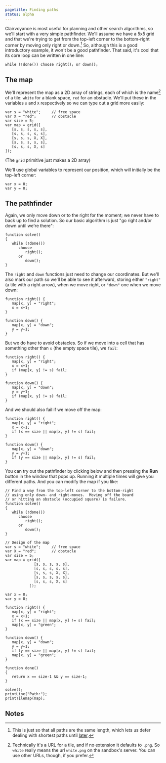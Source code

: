 ```yaml
---
pagetitle: Finding paths
status: alpha
---
```

Clairvoyance is most useful for planning and other search algorithms, so we'll start with a very simple pathfinder.  We'll assume we have a 5x5 grid and that we're trying to get from the top-left corner to the bottom-right corner by moving only right or down.[^1]  So, although this is a good introductory example, it won't be a good pathfinder.  That said, it's cool that its core loop can be written in one line:
```ndscript
while (!done()) choose right(); or down();
``` 

## The map

We'll represent the map as a 2D array of strings, each of which is the name[^2] of a tile: `white` for a blank space, `red` for an obstacle.  We'll put these in the variables `s` and `X` respectively so we can type out a grid more easily:
```ndscript
var s = "white";     // free space
var X = "red";       // obstacle
var size = 5;
var map = grid([
   [s, s, s, s, s],
   [s, s, s, s, s],
   [s, s, s, X, X],
   [s, s, s, s, s],
   [s, s, s, X, s]
]);
```
(The `grid` primitive just makes a 2D array)

We'll use global variables to represent our position, which will initially be the top-left corner:
```ndscript
var x = 0;
var y = 0;
```
## The pathfinder

Again, we only move down or to the right for the moment; we never have to back up to find a solution.  So our basic algorithm is just "go right and/or down until we're there":
```ndscript
function solve()
{
   while (!done())
      choose
         right();
      or
         down();
}
```
The `right` and `down` functions just need to change our coordinates.  But we'll also mark our path so we'll be able to see it afterward, storing either `"right"` (a tile with a right arrow), when we move right, or `"down"` one when we move down:
```ndscript
function right() {
   map[x, y] = "right";
   x = x+1;
}

function down() {
   map[x, y] = "down";
   y = y+1;
}
```
But we do have to avoid obstacles.  So if we move into a cell that has something other than `s` (the empty space tile), we `fail`:
```ndscript
function right() {
   map[x, y] = "right";
   x = x+1;
   if (map[x, y] != s) fail;
}

function down() {
   map[x, y] = "down";
   y = y+1;
   if (map[x, y] != s) fail;
}
```
And we should also fail if we move off the map:
```ndscript
function right() {
   map[x, y] = "right";
   x = x+1;
   if (x == size || map[x, y] != s) fail;
}

function down() {
   map[x, y] = "down";
   y = y+1;
   if (y == size || map[x, y] != s) fail;
}
```
You can try out the pathfinder by clicking below and then pressing the **Run** button in the window that pops up.  Running it multiple times will give you different paths.  And you can modify the map if you like:
```NDScript
// Find a way from the top-left corner to the bottom-right
// using only down- and right-moves.  Moving off the board
// or hitting an obstacle (occupied square) is failure.
function solve()
{
   while (!done())
      choose
         right();
      or
         down();
}

// Design of the map
var s = "white";     // free space
var X = "red";       // obstacle
var size = 5;
var map = grid([
             [s, s, s, s, s],
             [s, s, s, s, s],
             [s, s, s, X, X],
             [s, s, s, s, s],
             [s, s, s, X, s]
           ]);

var x = 0;
var y = 0;

function right() {
   map[x, y] = "right";
   x = x+1;
   if (x == size || map[x, y] != s) fail;
   map[x, y] = "green";
}

function down() {
   map[x, y] = "down";
   y = y+1;
   if (y == size || map[x, y] != s) fail;
   map[x, y] = "green";
}

function done()
{
   return x == size-1 && y == size-1;
}

solve();
printLine("Path:");
printTilemap(map);
```

## Notes

[^1]: This is just so that all paths are the same length, which lets us defer dealing with shortest paths until [later](comparing_solutions).

[^2]: Technically it's a URL for a tile, and if no extension it defaults to `.png`.  So `white` really means the url `white.png` on the sandbox's server.  You can use other URLs, though, if you prefer.